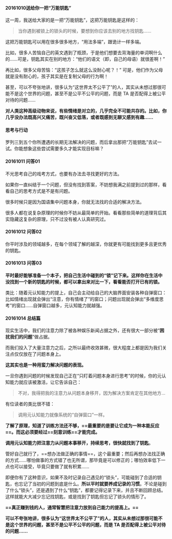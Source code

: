 
#### 20161010送给你一把“万能钥匙”

这一周，我送给大家的是一把“万能钥匙”，这把万能钥匙是这样的：

>当你遇到被锁上的锁头的时候，要想到你应该去别的地方找钥匙……


这把万能钥匙可以用在很多很多地方，“用法多端”，跟诡计一样多端。

比如，很多人苦恼自己的英文遇到了瓶颈，于是他们想要去背海量的单词啊什么的……可是，钥匙其实在别的地方：“他们的语文（即，自己的母语）就很差啊！”

再比如，很多父母苦恼：“这孩子怎么就这么没耐心呢？！” 可是，他们作为父母就是没有耐心的，孩子其实是在复制父母的行为啊！

甚至，可以不夸张地讲，很多认为“这世界太不公平了”的人，其实从未想过那很可能不是这个世界的问题，甚至不是公平不公平的问题，而是 TA 是否配得上被公平对待的问题……

**对人类这种高级动物来说，有些情绪是对立的，几乎完全不可能共存的。比如，你几乎没办法既高兴又痛苦，既兴奋又低落，或者既感到无聊又感到有趣……**

#### **思考与行动**

罗列三到五个你所遭遇的长期无法解决的问题，而后拿出那把“万能钥匙”去试一试。你能想象这些尝试需要多久才能实现目标嘛？

#### 20161011 问答01

不光思考自己的戏考方式，也要有办法去寻找更好的方法。

如果你一直纠结于一个问题，但没有找到答案，不妨想我满之前提到过的那样，看看自己的思考方式是不是有问题。

很多时候只是因为国语集中问题本身，你就无法找的合适的解决方法。

很多人都在说复杂原理的时候你不妨从最简单的开始。看看那些简单的道理背后其实隐藏这复杂的原理，只不过没有被人认真研究过。

#### 20161012 问答02

你平时涉及的领域越多，在每个领域了解的越深，你就更有可能找到更多且更优秀的钥匙。

#### 20161013 问答03

**平时最好能够准备一个本子，把自己生活中碰到的“锁”记下来。这样你在生活中没找到一个新的钥匙的时候，都可以拿出来对比一下，看看能否打开已有的锁。**

类比：随着元认知能力的提上，自己会主动给自己的大脑界面安装各种自弹窗口：比如情绪出现就会弹出“注意，你有情绪了”的窗口；问题出现就会弹出“多维度思考”的窗口......自弹窗口越多，元认知能力就越强。

#### 20161014 总结篇

现实生活中，我们的注意力除了被各种娱乐新闻占据之外，还有很大一部分被“**困扰我们的问题**”做占据。

而我们投入了大量注意力之后，之所以最终收效甚微，很大程度上都是因为我们关注点仅仅放在了问题本身上。

**这其实也是一种用蛮力解决问题的表现。**

一旦你遇到问题的时候发现自己正在“只盯着问题本身进行思考”的时候，你的元认知能力就应该被激活，让它告诉自己：

>不对，我得把我的注意力从问题本身移开，因为解决方案肯定在其他地方…

有位读者的类比很不错：

>调用元认知能力就像系统的“自弹窗口”一样。

**了解了原理，知道了训练方法还不够，==最重要的是要让它成为一种本能反应==。而这必须要经过==刻意训练==才能完成。**

**调用元认知能力把注意力从问题本事移开，持续思考，很快就找到了钥匙**。

管好自己就行了，==想办法做正确的事情==，这个最重要；然后再想办法找正确的方式……哪怕做事的方式错了也无所谓，那毕竟是可以修正的；哪怕效率低下一点也可以接受，毕竟只要做了就有积累……

即便你有了这种意识，如果不及时记录自己遇见的“锁头”，可能碰到了合适的钥匙，也忘记了当初的问题到底是什么。**所以平时就要养成记录的习惯**。不论是碰到了什么“锁头”，还是遇到了什么“钥匙”，都要记得记录下来，并且不断回顾总结。这样就能大大减少忘记找钥匙，或是找到了钥匙但忘记了锁头的情形了。

**==真正赚到钱的人，通常智慧把注意力放到自己能力的提高上。==**

**可以不夸张地讲，很多认为“这世界太不公平了”的人，其实从未想过那很可能不是这个世界的问题，甚至不是公平不公平的问题，而是 TA 是否配得上被公平对待的问题……**